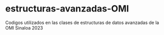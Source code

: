 # estructuras-avanzadas-OMI
Codigos utilizados en las clases de estructuras de datos avanzadas de la OMI Sinaloa 2023
